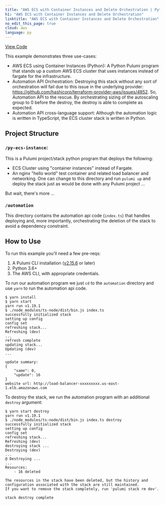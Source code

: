 ```yaml
---
title: "AWS ECS with Container Instances and Delete Orchestration | Python"
h1: "AWS ECS with Container Instances and Delete Orchestration"
linktitle: "AWS ECS with Container Instances and Delete Orchestration"
no_edit_this_page: true
cloud: aws
language: py
---
```


<!-- WARNING: this page was generated by a tool. Do not edit it by hand. -->
<!-- To change it, please see https://github.com/pulumi/docs/tree/master/tools/mktutorial. -->

<p class="mb-4 flex">
    <a class="flex flex-wrap items-center rounded text-xs text-white bg-blue-600 border-2 border-blue-600 px-2 mr-2 whitespace-no-wrap hover:text-white" style="height: 32px" href="https://github.com/pulumi/examples/tree/master/aws-py-ecs-instances-autoapi" target="_blank">
        <span><i class="fab fa-github pr-2"></i> View Code</span>
    </a>
</p>


This example demonstrates three use-cases:

- AWS ECS using Container Instances (Python): A Python Pulumi program that stands up a custom AWS ECS cluster that uses instances instead of fargate for the infrastructure.
- Automation API Orchestration: Destroying this stack without any sort of orchestration will fail due to this issue in the underlying provider: https://github.com/hashicorp/terraform-provider-aws/issues/4852. So, Automation API to the rescue. By orchestrating sizing of the autoscaling group to 0 before the destroy, the destroy is able to complete as expected.
- Automation API cross-language support: Although the automation logic is written in TypeScript, the ECS cluster stack is written in Python.

## Project Structure

### `/py-ecs-instance`:

This is a Pulumi project/stack python program that deploys the following:

- ECS Cluster using "container instances" instead of Fargate.
- An nginx "hello world" test container and related load balancer and networking.
  One can change to this directory and run `pulumi up` and deploy the stack just as would be done with any Pulumi project ...

But wait, there's more ...

### `/automation`

This directory contains the automation api code (`index.ts`) that handles deploying and, more importantly, orchestrating the deletion of the stack to avoid a dependency constraint.

## How to Use

To run this example you'll need a few pre-reqs:

1. A Pulumi CLI installation ([v2.15.6](https://www.pulumi.com/docs/get-started/install/versions/) or later)
2. Python 3.6+
3. The AWS CLI, with appropriate credentials.

To run our automation program we just `cd` to the `automation` directory and use `yarn` to run the automation api code.

```shell
$ yarn install
$ yarn start
yarn run v1.19.1
$ ./node_modules/ts-node/dist/bin.js index.ts
successfully initialized stack
setting up config
config set
refreshing stack...
Refreshing (dev)
...
refresh complete
updating stack...
Updating (dev)
...

update summary:
{
    "same": 0,
    "update": 16
}
website url: http://load-balancer-xxxxxxxxx.us-east-1.elb.amazonaws.com
```

To destroy the stack, we run the automation program with an additional `destroy` argument:

```shell
$ yarn start destroy
yarn run v1.19.1
$ ./node_modules/ts-node/dist/bin.js index.ts destroy
successfully initialized stack
setting up config
config set
refreshing stack...
Refreshing (dev)
destroying stack ...
Destroying (dev)
...
@ Destroying ...
...
Resources:
    - 16 deleted

The resources in the stack have been deleted, but the history and configuration associated with the stack are still maintained.
If you want to remove the stack completely, run 'pulumi stack rm dev'.

stack destroy complete
```

